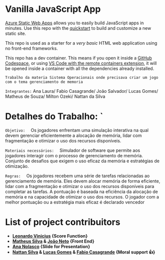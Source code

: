 # Vanilla JavaScript App

[Azure Static Web Apps](https://docs.microsoft.com/azure/static-web-apps/overview) allows you to easily build JavaScript apps in minutes. Use this repo with the [quickstart](https://docs.microsoft.com/azure/static-web-apps/getting-started?tabs=vanilla-javascript) to build and customize a new static site.

This repo is used as a starter for a _very basic_ HTML web application using no front-end frameworks.

This repo has a dev container. This means if you open it inside a [GitHub Codespace](https://github.com/features/codespaces), or using [VS Code with the remote containers extension](https://code.visualstudio.com/docs/remote/containers), it will be opened inside a container with all the dependencies already installed.

`Trabalho da materia Sistema Operacionais onde precisava criar um jogo com o tema gerenciamento de memoria`

`Integrantes:`
Ana Laura/ 
Fabio Casagrande/ 
João Salvador/ 
Lucas Gomes/ 
Matheus de Souza/ 
Milton Ozeki/ 
Nattan da Silva    

# Detalhes do Trabalho: `   

`Objetivo:  `
Os jogadores enfrentam uma simulação interativa na qual devem gerenciar eficientemente a alocação de 
memória, lidar com fragmentação e otimizar o uso dos recursos disponíveis.

`Materiais necessários:  `
Simulador de software que permite aos jogadores interagir com o processo de gerenciamento de memória.
Conjunto de desafios que exigem o uso eficaz da memória e estratégias de otimização.

`Regras:  `
Os jogadores recebem uma série de tarefas relacionadas ao gerenciamento de memória.
Eles devem alocar memória de forma eficiente, lidar com a fragmentação e otimizar o uso dos recursos disponíveis 
para completar as tarefas.
A pontuação é baseada na eficiência da alocação de memória e na capacidade de otimizar o uso dos recursos.
O jogador com a melhor pontuação ou a estratégia mais eficaz é declarado vencedor

  # List of project contribuitors
* **[Leonardo Vinicius](https://github.com/Pokernol) {Score Function}**
* **[Matheus Silva](https://github.com/DevMatheusSilva) & [João Neto](https://github.com/joao72neto) {Front End}**
* **[Ana Nolasco](https://github.com/nolascolunardi) {Slide for Presentation}**
* **[Nattan Silva](https://github.com/EthanHueh) & [Lucas Gomes](https://github.com/JoesvaldoLover) & [Fabio Casagrande](https://github.com/fabin0casa) {Moral support 👍}**
